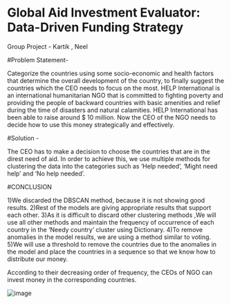 # Global Aid Investment Evaluator: Data-Driven Funding Strategy
Group Project - Kartik , Neel   

#Problem Statement-

Categorize the countries using some socio-economic and health factors
that determine the overall development of the country, to finally suggest the countries which the CEO
needs to focus on the most. HELP International is an international humanitarian NGO that is
committed to fighting poverty and providing the people of backward countries with basic amenities
and relief during the time of disasters and natural calamities. HELP International has been able to
raise around $ 10 million. Now the CEO of the NGO needs to decide how to use this money
strategically and effectively.


#Solution - 


The CEO has to make a decision to choose the countries that are in
the direst need of aid. In order to achieve this, we use multiple methods for clustering the data into
the categories such as ‘Help needed’, ‘Might need help’ and ‘No help needed’.

#CONCLUSION


1)We discarded the DBSCAN method, because it is not showing good results.
2)Rest of the models are giving appropriate results that support each other.
3)As it is difficult to discard other clustering methods ,We will use all other methods and maintain the frequency of occurrence of each country in the ‘Needy country’ cluster using Dictionary.
4)To remove anomalies in the model results, we are using a method similar to voting.
5)We will use a threshold to remove the countries due to the anomalies in the model and place the countries in a sequence so that we know how to distribute our money.

According to their decreasing order of frequency, the CEOs of NGO can invest money in the corresponding countries. 



![image](https://github.com/KSN7630/Unsupervised-Learning-on-Country-Data-using-Machine-Learning/assets/120741965/f4caeef3-6027-469e-ae8f-b433000ccdef)




